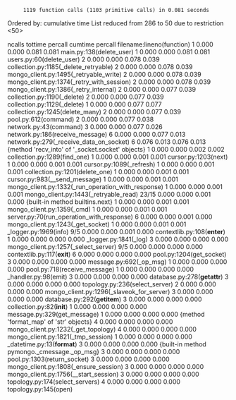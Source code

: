          1119 function calls (1103 primitive calls) in 0.081 seconds

   Ordered by: cumulative time
   List reduced from 286 to 50 due to restriction <50>

   ncalls  tottime  percall  cumtime  percall filename:lineno(function)
        1    0.000    0.000    0.081    0.081 main.py:138(delete_user)
        1    0.000    0.000    0.081    0.081 users.py:60(delete_user)
        2    0.000    0.000    0.078    0.039 collection.py:1185(_delete_retryable)
        2    0.000    0.000    0.078    0.039 mongo_client.py:1495(_retryable_write)
        2    0.000    0.000    0.078    0.039 mongo_client.py:1374(_retry_with_session)
        2    0.000    0.000    0.078    0.039 mongo_client.py:1386(_retry_internal)
        2    0.000    0.000    0.077    0.039 collection.py:1190(_delete)
        2    0.000    0.000    0.077    0.039 collection.py:1129(_delete)
        1    0.000    0.000    0.077    0.077 collection.py:1245(delete_many)
        2    0.000    0.000    0.077    0.039 pool.py:612(command)
        2    0.000    0.000    0.077    0.038 network.py:43(command)
        3    0.000    0.000    0.077    0.026 network.py:186(receive_message)
        6    0.000    0.000    0.077    0.013 network.py:279(_receive_data_on_socket)
        6    0.076    0.013    0.076    0.013 {method 'recv_into' of '_socket.socket' objects}
        1    0.000    0.000    0.002    0.002 collection.py:1289(find_one)
        1    0.000    0.000    0.001    0.001 cursor.py:1203(next)
        1    0.000    0.000    0.001    0.001 cursor.py:1089(_refresh)
        1    0.000    0.000    0.001    0.001 collection.py:1201(delete_one)
        1    0.000    0.000    0.001    0.001 cursor.py:983(__send_message)
        1    0.000    0.000    0.001    0.001 mongo_client.py:1332(_run_operation_with_response)
        1    0.000    0.000    0.001    0.001 mongo_client.py:1443(_retryable_read)
    23/15    0.000    0.000    0.001    0.000 {built-in method builtins.next}
        1    0.000    0.000    0.001    0.001 mongo_client.py:1359(_cmd)
        1    0.000    0.000    0.001    0.001 server.py:70(run_operation_with_response)
        6    0.000    0.000    0.001    0.000 mongo_client.py:1243(_get_socket)
        1    0.000    0.000    0.001    0.001 _logger.py:1969(info)
      9/5    0.000    0.000    0.001    0.000 contextlib.py:108(__enter__)
        1    0.000    0.000    0.000    0.000 _logger.py:1841(_log)
        3    0.000    0.000    0.000    0.000 mongo_client.py:1257(_select_server)
      9/5    0.000    0.000    0.000    0.000 contextlib.py:117(__exit__)
        6    0.000    0.000    0.000    0.000 pool.py:1204(get_socket)
        3    0.000    0.000    0.000    0.000 message.py:692(_op_msg)
        1    0.000    0.000    0.000    0.000 pool.py:718(receive_message)
        1    0.000    0.000    0.000    0.000 _handler.py:98(emit)
        3    0.000    0.000    0.000    0.000 database.py:278(__getattr__)
        3    0.000    0.000    0.000    0.000 topology.py:236(select_server)
        2    0.000    0.000    0.000    0.000 mongo_client.py:1296(_slaveok_for_server)
        3    0.000    0.000    0.000    0.000 database.py:292(__getitem__)
        3    0.000    0.000    0.000    0.000 collection.py:82(__init__)
        1    0.000    0.000    0.000    0.000 message.py:329(get_message)
        1    0.000    0.000    0.000    0.000 {method 'format_map' of 'str' objects}
        4    0.000    0.000    0.000    0.000 mongo_client.py:1232(_get_topology)
        4    0.000    0.000    0.000    0.000 mongo_client.py:1821(_tmp_session)
        1    0.000    0.000    0.000    0.000 _datetime.py:13(__format__)
        3    0.000    0.000    0.000    0.000 {built-in method pymongo._cmessage._op_msg}
        3    0.000    0.000    0.000    0.000 pool.py:1303(return_socket)
        3    0.000    0.000    0.000    0.000 mongo_client.py:1808(_ensure_session)
        3    0.000    0.000    0.000    0.000 mongo_client.py:1756(__start_session)
        3    0.000    0.000    0.000    0.000 topology.py:174(select_servers)
        4    0.000    0.000    0.000    0.000 topology.py:145(open)


